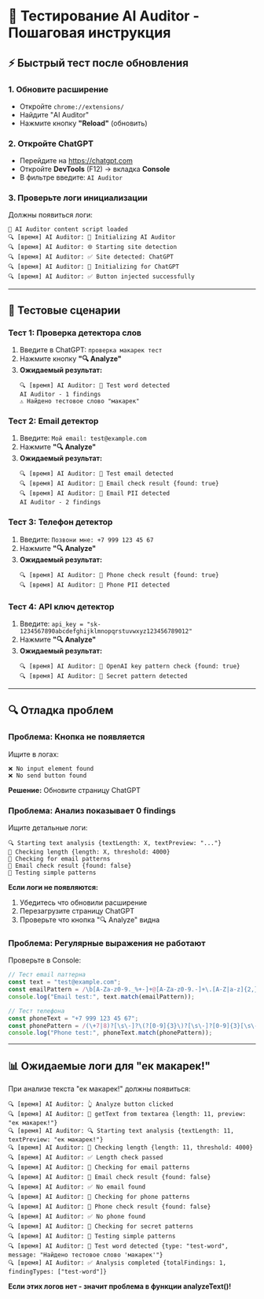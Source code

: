 # 🧪 Тестирование AI Auditor - Пошаговая инструкция

## ⚡ Быстрый тест после обновления

### 1. **Обновите расширение**
- Откройте `chrome://extensions/`
- Найдите "AI Auditor"
- Нажмите кнопку **"Reload"** (обновить)

### 2. **Откройте ChatGPT**
- Перейдите на https://chatgpt.com
- Откройте **DevTools** (F12) → вкладка **Console**
- В фильтре введите: `AI Auditor`

### 3. **Проверьте логи инициализации**
Должны появиться логи:
```
🚀 AI Auditor content script loaded
🔍 [время] AI Auditor: 🚀 Initializing AI Auditor
🔍 [время] AI Auditor: 🌐 Starting site detection
🔍 [время] AI Auditor: ✅ Site detected: ChatGPT
🔍 [время] AI Auditor: 🔧 Initializing for ChatGPT
🔍 [время] AI Auditor: ✅ Button injected successfully
```

---

## 🎯 Тестовые сценарии

### **Тест 1: Проверка детектора слов**
1. Введите в ChatGPT: `проверка макарек тест`
2. Нажмите кнопку **"🔍 Analyze"**
3. **Ожидаемый результат:**
   ```
   🔍 [время] AI Auditor: 🧪 Test word detected
   AI Auditor - 1 findings
   ⚠️ Найдено тестовое слово "макарек"
   ```

### **Тест 2: Email детектор**
1. Введите: `Мой email: test@example.com`
2. Нажмите **"🔍 Analyze"**
3. **Ожидаемый результат:**
   ```
   🔍 [время] AI Auditor: 🧪 Test email detected
   🔍 [время] AI Auditor: 📧 Email check result {found: true}
   🔍 [время] AI Auditor: 🚨 Email PII detected
   AI Auditor - 2 findings
   ```

### **Тест 3: Телефон детектор**
1. Введите: `Позвони мне: +7 999 123 45 67`
2. Нажмите **"🔍 Analyze"**
3. **Ожидаемый результат:**
   ```
   🔍 [время] AI Auditor: 📱 Phone check result {found: true}
   🔍 [время] AI Auditor: 🚨 Phone PII detected
   ```

### **Тест 4: API ключ детектор**
1. Введите: `api_key = "sk-1234567890abcdefghijklmnopqrstuvwxyz123456789012"`
2. Нажмите **"🔍 Analyze"**
3. **Ожидаемый результат:**
   ```
   🔍 [время] AI Auditor: 🔐 OpenAI key pattern check {found: true}
   🔍 [время] AI Auditor: 🚨 Secret pattern detected
   ```

---

## 🔍 Отладка проблем

### **Проблема: Кнопка не появляется**
Ищите в логах:
```
❌ No input element found
❌ No send button found
```

**Решение:** Обновите страницу ChatGPT

### **Проблема: Анализ показывает 0 findings**
Ищите детальные логи:
```
🔍 Starting text analysis {textLength: X, textPreview: "..."}
📏 Checking length {length: X, threshold: 4000}
📧 Checking for email patterns
📧 Email check result {found: false}
🧪 Testing simple patterns
```

**Если логи не появляются:**
1. Убедитесь что обновили расширение
2. Перезагрузите страницу ChatGPT
3. Проверьте что кнопка "🔍 Analyze" видна

### **Проблема: Регулярные выражения не работают**
Проверьте в Console:
```javascript
// Тест email паттерна
const text = "test@example.com";
const emailPattern = /\b[A-Za-z0-9._%+-]+@[A-Za-z0-9.-]+\.[A-Z|a-z]{2,}\b/g;
console.log("Email test:", text.match(emailPattern));

// Тест телефона
const phoneText = "+7 999 123 45 67";
const phonePattern = /(\+7|8)?[\s\-]?\(?[0-9]{3}\)?[\s\-]?[0-9]{3}[\s\-]?[0-9]{2}[\s\-]?[0-9]{2}/g;
console.log("Phone test:", phoneText.match(phonePattern));
```

---

## 📊 Ожидаемые логи для "ек макарек!"

При анализе текста "ек макарек!" должны появиться:

```
🔍 [время] AI Auditor: 👆 Analyze button clicked
🔍 [время] AI Auditor: 📝 getText from textarea {length: 11, preview: "ек макарек!"}
🔍 [время] AI Auditor: 🔍 Starting text analysis {textLength: 11, textPreview: "ек макарек!"}
🔍 [время] AI Auditor: 📏 Checking length {length: 11, threshold: 4000}
🔍 [время] AI Auditor: ✅ Length check passed
🔍 [время] AI Auditor: 📧 Checking for email patterns
🔍 [время] AI Auditor: 📧 Email check result {found: false}
🔍 [время] AI Auditor: ✅ No email found
🔍 [время] AI Auditor: 📱 Checking for phone patterns
🔍 [время] AI Auditor: 📱 Phone check result {found: false}
🔍 [время] AI Auditor: ✅ No phone found
🔍 [время] AI Auditor: 🔐 Checking for secret patterns
🔍 [время] AI Auditor: 🧪 Testing simple patterns
🔍 [время] AI Auditor: 🧪 Test word detected {type: "test-word", message: "Найдено тестовое слово 'макарек'"}
🔍 [время] AI Auditor: ✅ Analysis completed {totalFindings: 1, findingTypes: ["test-word"]}
```

**Если этих логов нет - значит проблема в функции analyzeText()!**
